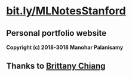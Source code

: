 # [bit.ly/MLNotesStanford](https://bit.ly/MLNotesStanford)

## Personal portfolio website

**Copyright (c) 2018-3018 Manohar Palanisamy**

## Thanks to [Brittany Chiang](https://github.com/bchiang7/bchiang7.github.io)


